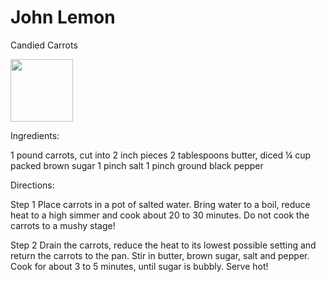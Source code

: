 # John Lemon
Candied Carrots

<img src="https://upload.wikimedia.org/wikipedia/commons/thumb/f/fe/Carrot_cake_at_America_Graffiti_%28cropped%29.jpg/1920px-Carrot_cake_at_America_Graffiti_%28cropped%29.jpg" height="100" width="100" />

Ingredients:

1 pound carrots, cut into 2 inch pieces
2 tablespoons butter, diced
¼ cup packed brown sugar
1 pinch salt
1 pinch ground black pepper

Directions:

Step 1
Place carrots in a pot of salted water. Bring water to a boil, reduce heat to a high simmer and cook about 20 to 30 minutes. Do not cook the carrots to a mushy stage!

 Step 2
Drain the carrots, reduce the heat to its lowest possible setting and return the carrots to the pan. Stir in butter, brown sugar, salt and pepper. Cook for about 3 to 5 minutes, until sugar is bubbly. Serve hot!